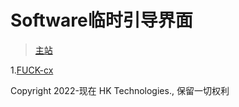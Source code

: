 # Software临时引导界面
> [主站](https://chn-hk.github.io "Markdown")

1.[FUCK-cx](https://chn-hk.github.io/software/chaoxing)


Copyright 2022-现在 HK Technologies., 保留一切权利
